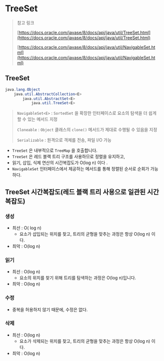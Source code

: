 # TreeSet

> 참고 링크&#x20;
>
> [https://docs.oracle.com/javase/8/docs/api/java/util/TreeSet.html](https://docs.oracle.com/javase/8/docs/api/java/util/TreeSet.html)
>
> [https://docs.oracle.com/javase/8/docs/api/java/util/NavigableSet.html](https://docs.oracle.com/javase/8/docs/api/java/util/NavigableSet.html)

## TreeSet

```java
java.lang.Object
    java.util.AbstractCollection<E>
        java.util.AbstractSet<E>
            java.util.TreeSet<E>
```

> `NavigableSet<E>` : `SortedSet` 을 확장한 인터페이스로 요소의 탐색을 더 쉽게 할 수 있는 메서드 지정
>
> `Cloneable` : `Object` 클래스의 `clone()` 메서드가 제대로 수행될 수 있음을 지정
>
> `Serializable` : 원격으로 객체를 전송, 파일 I/O 가능

* `TreeSet` 은 내부적으로 `TreeMap` 을 호출합니다.&#x20;
* `TreeSet` 은 레드 블랙 트리 구조를 사용하므로 정렬을 유지하고, &#x20;
* 읽기, 삽입, 식제 연산의 시간복잡도가 O(log n)  이다 .
* `NavigableSet` 인터페이스에서 제공하는 메서드를 통해 정렬된  순서로 순회가 가능하다.&#x20;

## TreeSet 시간복잡도(레드 블랙 트리 사용으로 일관된 시간복잡도)&#x20;

### 생성&#x20;

* 최선 : O( log n)
  * 요소가 삽입되는 위치를 찾고, 트리의 균형을 맞추는 과정은 항상 O(log n) 이다.&#x20;
* 최악 : O(log n)&#x20;

### 읽기

* 최선 : O(log n)
  * 요소의 위치를 찾기 위해 트리를 탐색하는 과정은 O(log n)입니다.
* 최악 : O(log n) &#x20;

### 수정

* 중복을 허용하지 않기 때문에, 수정은 없다.&#x20;

### 삭제&#x20;

* 최선 : O(log n)
  * 요소가 삭제되는 위치를 찾고, 트리의 균형을 맞추는 과정은 항상 O(log n) 이다.&#x20;
* 최악 : O(log n) &#x20;
